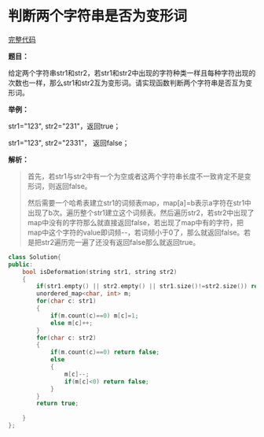 # 判断两个字符串是否为变形词
[完整代码](https://github.com/ludandandan/Programmer-interview-guide/blob/master/Chapter06_String/01isDeformation.cpp)

**题目：**

给定两个字符串str1和str2，若str1和str2中出现的字符种类一样且每种字符出现的次数也一样，那么str1和str2互为变形词。请实现函数判断两个字符串是否互为变形词。

**举例：**

str1="123", str2="231"，返回true；

str1="123", str2="2331"， 返回false；

**解析：**
> 首先，若str1与str2中有一个为空或者这两个字符串长度不一致肯定不是变形词，则返回false。
> 
> 然后需要一个哈希表建立str1的词频表map，map[a]=b表示a字符在str1中出现了b次。遍历整个str1建立这个词频表。然后遍历str2，若str2中出现了map中没有的字符那么就直接返回false，若出现了map中有的字符，把map中这个字符的value即词频--，若词频小于0了，那么就返回false。若是把str2遍历完一遍了还没有返回false那么就返回true。

```c++
class Solution{
public:
    bool isDeformation(string str1, string str2)
    {
        if(str1.empty() || str2.empty() || str1.size()!=str2.size()) return false;
        unordered_map<char, int> m;
        for(char c: str1)
        {
            if(m.count(c)==0) m[c]=1;
            else m[c]++;
        }
        for(char c: str2)
        {
            if(m.count(c)==0) return false;
            else
            {
                m[c]--;
                if(m[c]<0) return false;
            }
        }
        return true;
        
    }
};
```